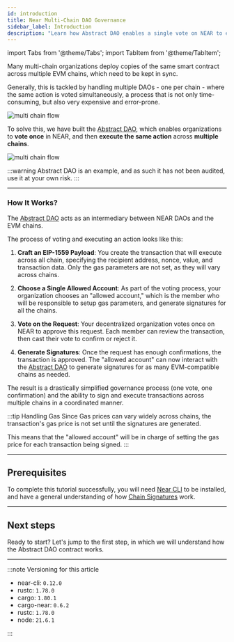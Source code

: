 ```yaml
---
id: introduction
title: Near Multi-Chain DAO Governance
sidebar_label: Introduction
description: "Learn how Abstract DAO enables a single vote on NEAR to execute actions across multiple EVM chains."
---
```


import Tabs from '@theme/Tabs';
import TabItem from '@theme/TabItem';

Many multi-chain organizations deploy copies of the same smart contract across multiple EVM chains, which need to be kept in sync.

Generally, this is tackled by handling multiple DAOs - one per chain - where the same action is voted simultaneously, a process that is not only time-consuming, but also very expensive and error-prone.

![multi chain flow](/assets/docs/tutorials/abstract-dao/multi-dao-flow.png)

To solve this, we have built the [Abstract DAO](https://github.com/nearuaguild/abstract-dao), which enables organizations to **vote once** in NEAR, and then **execute the same action** across **multiple chains**.

![multi chain flow](/assets/docs/tutorials/abstract-dao/near-dao-flow.png)

:::warning
Abstract DAO is an example, and as such it has not been audited, use it at your own risk.
:::

---

### How It Works?

The [Abstract DAO](https://github.com/nearuaguild/abstract-dao) acts as an intermediary between NEAR DAOs and the EVM chains.

The process of voting and executing an action looks like this:

1. **Craft an EIP-1559 Payload**: You create the transaction that will execute across all chain, specifying the recipient address, nonce, value, and transaction data. Only the gas parameters are not set, as they will vary across chains.

2. **Choose a Single Allowed Account**: As part of the voting process, your organization chooses an "allowed account," which is the member who will be responsible to setup gas parameters, and generate signatures for all the chains.

3. **Vote on the Request**: Your decentralized organization votes once on NEAR to approve this request. Each member can review the transaction, then cast their vote to confirm or reject it.

4. **Generate Signatures**: Once the request has enough confirmations, the transaction is approved. The "allowed account" can now interact with the [Abstract DAO](https://github.com/nearuaguild/abstract-dao) to generate signatures for as many EVM-compatible chains as needed.

The result is a drastically simplified governance process (one vote, one confirmation) and the ability to sign and execute transactions across multiple chains in a coordinated manner.

:::tip Handling Gas
Since Gas prices can vary widely across chains, the transaction's gas price is not set until the signatures are generated.

This means that the "allowed account" will be in charge of setting the gas price for each transaction being signed.
:::


---

## Prerequisites

To complete this tutorial successfully, you will need [Near CLI](../../tools/cli.md#installation) to be installed, and have a general understanding of how [Chain Signatures](../../chain-abstraction/chain-signatures/getting-started.md) work.

---

## Next steps

Ready to start? Let's jump to the first step, in which we will understand how the Abstract DAO contract works.

---

:::note Versioning for this article

- near-cli: `0.12.0`
- rustc: `1.78.0`
- cargo: `1.80.1`
- cargo-near: `0.6.2`
- rustc: `1.78.0`
- node: `21.6.1`

:::
